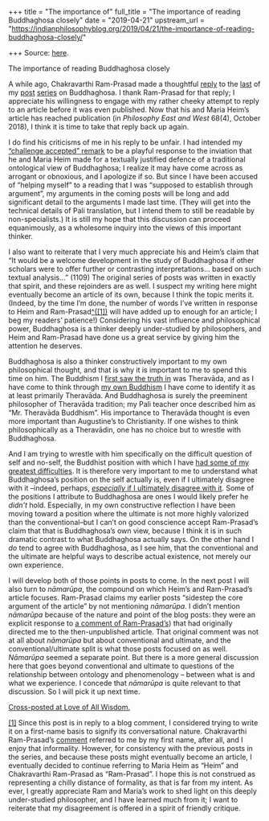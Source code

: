 +++
title = "The importance of"
full_title = "The importance of reading Buddhaghosa closely"
date = "2019-04-21"
upstream_url = "https://indianphilosophyblog.org/2019/04/21/the-importance-of-reading-buddhaghosa-closely/"

+++
Source: [here](https://indianphilosophyblog.org/2019/04/21/the-importance-of-reading-buddhaghosa-closely/).

The importance of reading Buddhaghosa closely

A while ago, Chakravarthi Ram-Prasad made a thoughtful
[reply](http://indianphilosophyblog.org/2018/05/13/buddhaghosa-on-seeing-things-as-they-are-3/#comment-221579)
to the
[last](http://loveofallwisdom.com/blog/2018/05/buddhaghosa-on-seeing-things-as-they-are-3/)
of my
[post](http://loveofallwisdom.com/blog/2018/04/buddhaghosa-on-seeing-things-as-they-are-1/)
[series](http://loveofallwisdom.com/blog/2018/04/buddhaghosa-on-seeing-things-as-they-are-2/)
on Buddhaghosa. I thank Ram-Prasad for that reply; I appreciate his
willingness to engage with my rather cheeky attempt to reply to an
article before it was even published. Now that his and Maria Heim’s
article has reached publication (in *Philosophy East and West* 68(4),
October 2018), I think it is time to take that reply back up again.

I do find his criticisms of me in his reply to be unfair. I had intended
my [“challenge accepted”
remark](http://loveofallwisdom.com/blog/2018/04/buddhaghosa-on-seeing-things-as-they-are-1/)
to be a playful response to the inviation that he and Maria Heim made
for a textually justified defence of a traditional ontological view of
Buddhaghosa; I realize it may have come across as arrogant or obnoxious,
and I apologize if so. But since I have been accused of “helping myself”
to a reading that I was “supposed to establish through argument”, my
arguments in the coming posts will be long and add significant detail to
the arguments I made last time. (They will get into the technical
details of Pali translation, but I intend them to still be readable by
non-specialists.) It is still my hope that this discussion can proceed
equanimously, as a wholesome inquiry into the views of this important
thinker.

I also want to reiterate that I very much appreciate his and Heim’s
claim that “It would be a welcome development in the study of
Buddhaghosa if other scholars were to offer further or contrasting
interpretations… based on such textual analysis…” (1109) The original
series of posts was written in exactly that spirit, and these rejoinders
are as well. I suspect my writing here might eventually become an
article of its own, because I think the topic merits it. (Indeed, by the
time I’m done, the number of words I’ve written in response to Heim and
Ram-Prasad[^(\[1\])](#f1) will have added up to enough for an article; I
beg my readers’ patience!) Considering his vast influence and
philosophical power, Buddhaghosa is a thinker deeply under-studied by
philosophers, and Heim and Ram-Prasad have done us a great service by
giving him the attention he deserves.

Buddhaghosa is also a thinker constructively important to my own
philosophical thought, and that is why it is important to me to spend
this time on him. The Buddhism I [first saw the truth
in](http://loveofallwisdom.com/blog/2009/07/my-story-finding-buddhism/)
was Theravāda, and as I have come to think through [my own
Buddhism](http://loveofallwisdom.com/blog/2015/05/i-am-a-buddhist/) I
have come to identify it as at least primarily Theravāda. And
Buddhaghosa is surely the preeminent philosopher of Theravāda tradition;
my Pali teacher once described him as “Mr. Theravāda Buddhism”. His
importance to Theravāda thought is even more important than Augustine’s
to Christianity. If one wishes to think philosophically as a Theravādin,
one has no choice but to wrestle with Buddhaghosa.

And I am trying to wrestle with him specifically on the difficult
question of self and no-self, the Buddhist position with which I have
[had some of my greatest
difficulties](http://loveofallwisdom.com/blog/2019/02/how-can-you-be-yourself-if-there-is-no-self/).
It is therefore very important to me to understand what Buddhaghosa’s
position on the self actually is, even if I ultimately disagree with it
–indeed, perhaps, [*especially* if I ultimately disagree with
it](http://loveofallwisdom.com/blog/2013/06/the-appeal-of-the-unappealing/).
Some of the positions I attribute to Buddhaghosa are ones I would likely
prefer he *didn’t* hold. Especially, in my own constructive reflection I
have been moving toward a position where the ultimate is not more highly
valorized than the conventional–but I can’t on good conscience accept
Ram-Prasad’s claim that that is Buddhaghosa’s own view, because I think
it is in such dramatic contrast to what Buddhaghosa actually says. On
the other hand I *do* tend to agree with Buddhaghosa, as I see him, that
the conventional and the ultimate are helpful ways to describe actual
existence, not merely our own experience.

I will develop both of those points in posts to come. In the next post I
will also turn to *nāmarūpa*, the compound on which Heim’s and
Ram-Prasad’s article focuses. Ram-Prasad claims my earlier posts
“sidestep the core argument of the article” by not mentioning
*nāmarūpa*. I didn’t mention *nāmarūpa* because of the nature and point
of the blog posts: they were an explicit response to [a comment of
Ram-Prasad’s](http://indianphilosophyblog.org/2018/01/21/ultimate-and-conventional-truth-in-wilfrid-sellars/#comment-206692))
that had originally directed me to the then-unpublished article. That
original comment was not at all about *nāmarūpa* but about conventional
and ultimate, and the conventional/ultimate split is what those posts
focused on as well. *Nāmarūpa* seemed a separate point. But there is a
more general discussion here that goes beyond conventional and ultimate
to questions of the relationship between ontology and phenomenology –
between what is and what we experience. I concede that *nāmarūpa* is
quite relevant to that discussion. So I will pick it up next time.

[Cross-posted at Love of All
Wisdom.](http://loveofallwisdom.com/blog/2019/04/the-importance-of-reading-buddhaghosa-closely)

[\[1\]](#a1) Since this post is in reply to a blog comment, I considered
trying to write it on a first-name basis to signify its conversational
nature. Chakravarthi Ram-Prasad’s
[comment](http://indianphilosophyblog.org/2018/05/13/buddhaghosa-on-seeing-things-as-they-are-3/#comment-221579)
referred to me by my first name, after all, and I enjoy that
informality. However, for consistency with the previous posts in the
series, and because these posts might eventually become an article, I
eventually decided to continue referring to Maria Heim as “Heim” and
Chakravarthi Ram-Prasad as “Ram-Prasad”. I hope this is not construed as
representing a chilly distance of formality, as that is far from my
intent. As ever, I greatly appreciate Ram and Maria’s work to shed light
on this deeply under-studied philosopher, and I have learned much from
it; I want to reiterate that my disagreement is offered in a spirit of
friendly critique.
